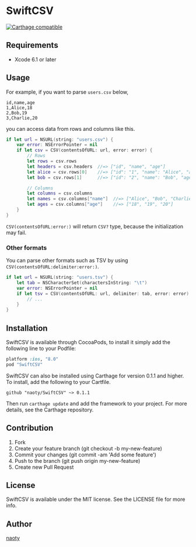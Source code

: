 # SwiftCSV

[![Carthage compatible](https://img.shields.io/badge/Carthage-compatible-4BC51D.svg?style=flat)](https://github.com/Carthage/Carthage)

## Requirements

* Xcode 6.1 or later

## Usage

For example, if you want to parse `users.csv` below,

```csv
id,name,age
1,Alice,18
2,Bob,19
3,Charlie,20
```

you can access data from rows and columns like this.

```swift
if let url = NSURL(string: "users.csv") {
    var error: NSErrorPointer = nil
    if let csv = CSV(contentsOfURL: url, error: error) {
        // Rows
        let rows = csv.rows
        let headers = csv.headers  //=> ["id", "name", "age"]
        let alice = csv.rows[0]    //=> ["id": "1", "name": "Alice", "age": "18"]
        let bob = csv.rows[1]      //=> ["id": "2", "name": "Bob", "age": "19"]

        // Columns
        let columns = csv.columns
        let names = csv.columns["name"]  //=> ["Alice", "Bob", "Charlie"]
        let ages = csv.columns["age"]    //=> ["18", "19", "20"]
    }
}
```

`CSV(contentsOfURL:error:)` will return `CSV?` type, because the initialization may fail.

### Other formats

You can parse other formats such as TSV by using `CSV(contentsOfURL:delimiter:error:)`.

```swift
if let url = NSURL(string: "users.tsv") {
    let tab = NSCharacterSet(charactersInString: "\t")
    var error: NSErrorPointer = nil
    if let tsv = CSV(contentsOfURL: url, delimiter: tab, error: error) {
        // ...
    }
}
```

## Installation

SwiftCSV is available through CocoaPods, to install it simply add the following line to your Podfile:

```ruby
platform :ios, "8.0"
pod "SwiftCSV"
```

SwiftCSV can also be installed using Carthage for version 0.1.1 and higher. To install, add the following to your Cartfile.

```
github "naoty/SwiftCSV" ~> 0.1.1
```

Then run `carthage update` and add the framework to your project. For more details, see the Carthage repository. 

## Contribution

1. Fork
2. Create your feature branch (git checkout -b my-new-feature)
3. Commit your changes (git commit -am 'Add some feature')
4. Push to the branch (git push origin my-new-feature)
5. Create new Pull Request

## License

SwiftCSV is available under the MIT license. See the LICENSE file for more info.

## Author

[naoty](https://github.com/naoty)

